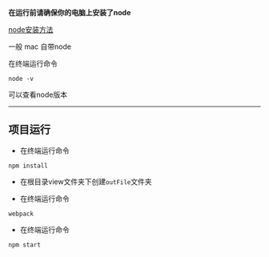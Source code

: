 
**在运行前请确保你的电脑上安装了node**

[node安装方法](http://www.runoob.com/nodejs/nodejs-tutorial.html)

一般 mac 自带node

在终端运行命令

```
node -v
```

可以查看node版本

-----------------------------

## 项目运行

* 在终端运行命令

```
npm install
```

* 在根目录view文件夹下创建`outFile`文件夹

* 在终端运行命令

```
webpack
```

* 在终端运行命令

```
npm start
```
